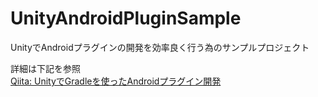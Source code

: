 # UnityAndroidPluginSample
UnityでAndroidプラグインの開発を効率良く行う為のサンプルプロジェクト

詳細は下記を参照  
[Qiita: UnityでGradleを使ったAndroidプラグイン開発]()
